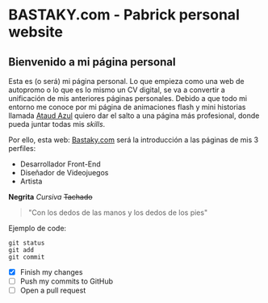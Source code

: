 # BASTAKY.com - Pabrick personal website

## Bienvenido a mi página personal

Esta es (o será) mi página personal. Lo que empieza como una web de autopromo o lo que es lo mismo un CV digital, se va a convertir a unificación de mis anteriores páginas personales.
Debido a que todo mi entorno me conoce por mi página de animaciones flash y mini historias llamada [Ataud Azul](https://ataudazul.bastaky.com/) quiero dar el salto a una página más profesional, donde pueda juntar todas mis *skills*.

Por ello, esta web: [Bastaky.com](https://bastaky.com/) será la introducción a las páginas de mis 3 perfiles:
- Desarrollador Front-End 
- Diseñador de Videojuegos
- Artista

**Negrita**
*Cursiva*
~~Tachado~~

> "Con los dedos de las manos y los dedos de los pies"

Ejemplo de code:
```
git status
git add
git commit
```

- [x] Finish my changes
- [ ] Push my commits to GitHub
- [ ] Open a pull request